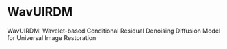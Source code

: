 # WavUIRDM
WavUIRDM: Wavelet-based Conditional Residual Denoising Diffusion Model for Universal Image Restoration

